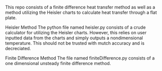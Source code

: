 This repo consists of a finite difference heat transfer method as well as a method utilizing the Heisler charts to calculate heat transfer through a flat plate.

Heisler Method
The python file named heisler.py consists of a crude calculator for utilizing the Heisler charts. However, this relies on user inputted data from the charts and simply outputs a nondimensional temperature. This should not be trusted with mutch accuracy and is decreciated.

Finite Difference Method
The file named finiteDifference.py consists of a one dimensional unsteady finite difference method.
